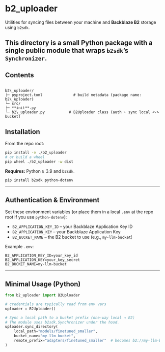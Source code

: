 # b2_uploader

Utilities for syncing files between your machine and **Backblaze B2** storage using `b2sdk`.

This directory is a small Python package  with a single public module that wraps `b2sdk`’s `Synchronizer`. 
---

## Contents

```

b2\_uploader/
├─ pyproject.toml              # build metadata (package name: b2\_uploader)
└─ src/
├─ **init**.py
└─ b2\_uploader.py           # B2Uploader class (auth + sync local <-> bucket)

````

## Installation

From the repo root:

```bash
pip install -e ./b2_uploader
# or build a wheel
pip wheel ./b2_uploader -w dist
````

**Requires:** Python ≥ 3.9 and `b2sdk`.

```bash
pip install b2sdk python-dotenv
```

---

## Authentication & Environment

Set these environment variables (or place them in a local `.env` at the repo root if you use `python-dotenv`):

* `B2_APPLICATION_KEY_ID` – your Backblaze Application Key ID
* `B2_APPLICATION_KEY` – your Backblaze Application Key
* `B2_BUCKET_NAME` – the B2 bucket to use (e.g., `my-llm-bucket`)

Example `.env`:

```dotenv
B2_APPLICATION_KEY_ID=your_key_id
B2_APPLICATION_KEY=your_key_secret
B2_BUCKET_NAME=my-llm-bucket
```

---

## Minimal Usage (Python)

```python
from b2_uploader import B2Uploader

# credentials are typically read from env vars
uploader = B2Uploader()

# Sync a local path to a bucket prefix (one-way local → B2)
# The module uses b2sdk.Synchronizer under the hood.
uploader.sync_directory(
    local_path="models/finetuned_smaller",
    bucket_name="my-llm-bucket",
    remote_prefix="adapters/finetuned_smaller"  # becomes b2://my-llm-bucket/adapters/finetuned_smaller
)
```
